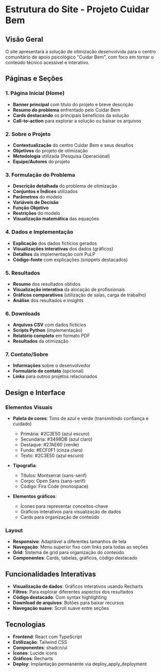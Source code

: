 # Estrutura do Site - Projeto Cuidar Bem

## Visão Geral
O site apresentará a solução de otimização desenvolvida para o centro comunitário de apoio psicológico "Cuidar Bem", com foco em tornar o conteúdo técnico acessível e interativo.

## Páginas e Seções

### 1. Página Inicial (Home)
- **Banner principal** com título do projeto e breve descrição
- **Resumo do problema** enfrentado pelo Cuidar Bem
- **Cards destacando** os principais benefícios da solução
- **Call-to-action** para explorar a solução ou baixar os arquivos

### 2. Sobre o Projeto
- **Contextualização** do centro Cuidar Bem e seus desafios
- **Objetivos** do projeto de otimização
- **Metodologia** utilizada (Pesquisa Operacional)
- **Equipe/Autores** do projeto

### 3. Formulação do Problema
- **Descrição detalhada** do problema de otimização
- **Conjuntos e Índices** utilizados
- **Parâmetros** do modelo
- **Variáveis de Decisão**
- **Função Objetivo**
- **Restrições** do modelo
- **Visualização matemática** das equações

### 4. Dados e Implementação
- **Explicação** dos dados fictícios gerados
- **Visualizações interativas** dos dados (gráficos)
- **Detalhes** da implementação com PuLP
- **Código-fonte** com explicações (snippets destacados)

### 5. Resultados
- **Resumo** dos resultados obtidos
- **Visualização interativa** da alocação de profissionais
- **Gráficos comparativos** (utilização de salas, carga de trabalho)
- **Análise** dos resultados e insights

### 6. Downloads
- **Arquivos CSV** com dados fictícios
- **Scripts Python** (implementação)
- **Relatório completo** em formato PDF
- **Resultados** da otimização

### 7. Contato/Sobre
- **Informações** sobre o desenvolvedor
- **Formulário de contato** (opcional)
- **Links** para outros projetos relacionados

## Design e Interface

### Elementos Visuais
- **Paleta de cores**: Tons de azul e verde (transmitindo confiança e cuidado)
  - Primária: #2C3E50 (azul escuro)
  - Secundária: #3498DB (azul claro)
  - Destaque: #27AE60 (verde)
  - Fundo: #ECF0F1 (cinza claro)
  - Texto: #2C3E50 (azul escuro)

- **Tipografia**:
  - Títulos: Montserrat (sans-serif)
  - Corpo: Open Sans (sans-serif)
  - Código: Fira Code (monospace)

- **Elementos gráficos**:
  - Ícones para representar conceitos-chave
  - Gráficos interativos para visualização de dados
  - Cards para organização de conteúdo

### Layout
- **Responsivo**: Adaptável a diferentes tamanhos de tela
- **Navegação**: Menu superior fixo com links para todas as seções
- **Grid**: Sistema de grid para organização do conteúdo
- **Componentes**: Cards, tabelas, gráficos, código destacado

## Funcionalidades Interativas
- **Visualização de dados**: Gráficos interativos usando Recharts
- **Filtros**: Para explorar diferentes aspectos dos resultados
- **Código destacado**: Com syntax highlighting
- **Download de arquivos**: Botões para baixar recursos
- **Navegação suave**: Scroll suave entre seções

## Tecnologias
- **Frontend**: React com TypeScript
- **Estilização**: Tailwind CSS
- **Componentes**: shadcn/ui
- **Ícones**: Lucide icons
- **Gráficos**: Recharts
- **Deploy**: Implantação permanente via deploy_apply_deployment
